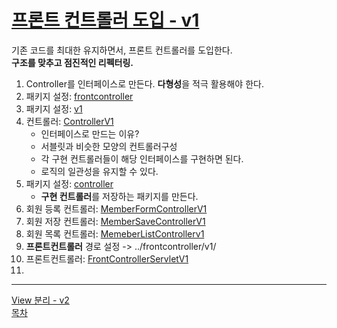 # [프론트 컨트롤러 도입 - v1](4-2.md)
기존 코드를 최대한 유지하면서, 프론트 컨트롤러를 도입한다.   
**구조를 맞추고 점진적인 리펙터링.**

1. Controller를 인터페이스로 만든다. **다형성**을 적극 활용해야 한다.
2. 패키지 설정: [frontcontroller](../src/main/java/hello/servlet/web/frontcontroller) 
3. 패키지 설정: [v1](../src/main/java/hello/servlet/web/frontcontroller/v1) 
4. 컨트롤러: [ControllerV1](../src/main/java/hello/servlet/web/frontcontroller/v1/ControllerV1.java)
    - 인터페이스로 만드는 이유? 
    - 서블릿과 비슷한 모양의 컨트롤러구성
    - 각 구현 컨트롤러들이 해당 인터페이스를 구현하면 된다.
    - 로직의 일관성을 유지할 수 있다.
5. 패키지 설정: [controller](../src/main/java/hello/servlet/web/frontcontroller/v1/controller) 
   - **구현 컨트롤러**를 저장하는 패키지를 만든다.
6. 회원 등록 컨트롤러: [MemberFormControllerV1](../src/main/java/hello/servlet/web/frontcontroller/v1/controller/MemberFormControllerV1.java)
7. 회원 저장 컨트롤러: [MemberSaveControllerV1](../src/main/java/hello/servlet/web/frontcontroller/v1/controller/MemberSaveControllerV1.java)
8. 회원 목록 컨트롤러: [MemeberListControllerv1](../src/main/java/hello/servlet/web/frontcontroller/v1/controller/MemberListControllerV1.java)
9. **프론트컨트롤러** 경로 설정 -> ../frontcontroller/v1/
10. 프론트컨트롤러: [FrontControllerServletV1](../src/main/java/hello/servlet/web/frontcontroller/v1/FrontControllerServletV1.java)
11. 



--- 
[View 분리 - v2](4-3.md)      
[목차](../README.md)  